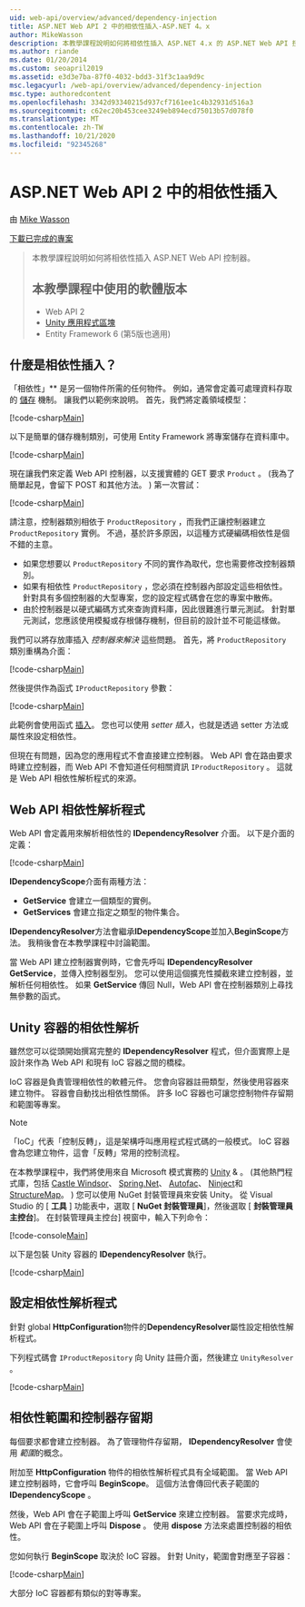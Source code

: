 ```yaml
---
uid: web-api/overview/advanced/dependency-injection
title: ASP.NET Web API 2 中的相依性插入-ASP.NET 4。x
author: MikeWasson
description: 本教學課程說明如何將相依性插入 ASP.NET 4.x 的 ASP.NET Web API 控制器。
ms.author: riande
ms.date: 01/20/2014
ms.custom: seoapril2019
ms.assetid: e3d3e7ba-87f0-4032-bdd3-31f3c1aa9d9c
msc.legacyurl: /web-api/overview/advanced/dependency-injection
msc.type: authoredcontent
ms.openlocfilehash: 3342d93340215d937cf7161ee1c4b32931d516a3
ms.sourcegitcommit: c62ec20b453cee3249eb894ecd75013b57d078f0
ms.translationtype: MT
ms.contentlocale: zh-TW
ms.lasthandoff: 10/21/2020
ms.locfileid: "92345268"
---
```

# <a name="dependency-injection-in-aspnet-web-api-2"></a>ASP.NET Web API 2 中的相依性插入

由 [Mike Wasson](https://github.com/MikeWasson)

[下載已完成的專案](https://code.msdn.microsoft.com/ASP-NET-Web-API-Tutorial-468ee148)

> 本教學課程說明如何將相依性插入 ASP.NET Web API 控制器。
> 
> ## <a name="software-versions-used-in-the-tutorial"></a>本教學課程中使用的軟體版本
> 
> 
> - Web API 2
> - [Unity 應用程式區塊](https://www.nuget.org/packages/Unity/)
> - Entity Framework 6 (第5版也適用) 

## <a name="what-is-dependency-injection"></a>什麼是相依性插入？

「相依性」** 是另一個物件所需的任何物件。 例如，通常會定義可處理資料存取的 [儲存](http://martinfowler.com/eaaCatalog/repository.html) 機制。 讓我們以範例來說明。 首先，我們將定義領域模型：

[!code-csharp[Main](dependency-injection/samples/sample1.cs)]

以下是簡單的儲存機制類別，可使用 Entity Framework 將專案儲存在資料庫中。

[!code-csharp[Main](dependency-injection/samples/sample2.cs)]

現在讓我們來定義 Web API 控制器，以支援實體的 GET 要求 `Product` 。  (我為了簡單起見，會留下 POST 和其他方法。 ) 第一次嘗試：

[!code-csharp[Main](dependency-injection/samples/sample3.cs)]

請注意，控制器類別相依于 `ProductRepository` ，而我們正讓控制器建立 `ProductRepository` 實例。 不過，基於許多原因，以這種方式硬編碼相依性是個不錯的主意。

- 如果您想要以 `ProductRepository` 不同的實作為取代，您也需要修改控制器類別。
- 如果有相依性 `ProductRepository` ，您必須在控制器內部設定這些相依性。 針對具有多個控制器的大型專案，您的設定程式碼會在您的專案中散佈。
- 由於控制器是以硬式編碼方式來查詢資料庫，因此很難進行單元測試。 針對單元測試，您應該使用模擬或存根儲存機制，但目前的設計並不可能這樣做。

我們可以將存放庫插入 *控制器來解決* 這些問題。 首先，將 `ProductRepository` 類別重構為介面：

[!code-csharp[Main](dependency-injection/samples/sample4.cs)]

然後提供作為函式 `IProductRepository` 參數：

[!code-csharp[Main](dependency-injection/samples/sample5.cs)]

此範例會使用函式 [插入](http://www.martinfowler.com/articles/injection.html#FormsOfDependencyInjection)。 您也可以使用 *setter 插入*，也就是透過 setter 方法或屬性來設定相依性。

但現在有問題，因為您的應用程式不會直接建立控制器。 Web API 會在路由要求時建立控制器，而 Web API 不會知道任何相關資訊 `IProductRepository` 。 這就是 Web API 相依性解析程式的來源。

## <a name="the-web-api-dependency-resolver"></a>Web API 相依性解析程式

Web API 會定義用來解析相依性的 **IDependencyResolver** 介面。 以下是介面的定義：

[!code-csharp[Main](dependency-injection/samples/sample6.cs)]

**IDependencyScope**介面有兩種方法：

- **GetService** 會建立一個類型的實例。
- **GetServices** 會建立指定之類型的物件集合。

**IDependencyResolver**方法會繼承**IDependencyScope**並加入**BeginScope**方法。 我稍後會在本教學課程中討論範圍。

當 Web API 建立控制器實例時，它會先呼叫 **IDependencyResolver GetService**，並傳入控制器型別。 您可以使用這個擴充性攔截來建立控制器，並解析任何相依性。 如果 **GetService** 傳回 Null，Web API 會在控制器類別上尋找無參數的函式。

## <a name="dependency-resolution-with-the-unity-container"></a>Unity 容器的相依性解析

雖然您可以從頭開始撰寫完整的 **IDependencyResolver** 程式，但介面實際上是設計來作為 Web API 和現有 IoC 容器之間的橋樑。

IoC 容器是負責管理相依性的軟體元件。 您會向容器註冊類型，然後使用容器來建立物件。 容器會自動找出相依性關係。 許多 IoC 容器也可讓您控制物件存留期和範圍等專案。

> [!NOTE]
> 「IoC」代表「控制反轉」，這是架構呼叫應用程式程式碼的一般模式。 IoC 容器會為您建立物件，這會「反轉」常用的控制流程。

在本教學課程中，我們將使用來自 Microsoft 模式實務的 [Unity](https://msdn.microsoft.com/library/ff647202.aspx) &amp; 。  (其他熱門程式庫，包括 [Castle Windsor](http://www.castleproject.org/)、 [Spring.Net](http://www.springframework.net/)、 [Autofac](https://code.google.com/p/autofac/)、 [Ninject](http://www.ninject.org/)和 [StructureMap](http://structuremap.github.io/documentation/)。 ) 您可以使用 NuGet 封裝管理員來安裝 Unity。 從 Visual Studio 的 [ **工具** ] 功能表中，選取 [ **NuGet 封裝管理員**]，然後選取 [ **封裝管理員主控台**]。 在封裝管理員主控台] 視窗中，輸入下列命令：

[!code-console[Main](dependency-injection/samples/sample7.cmd)]

以下是包裝 Unity 容器的 **IDependencyResolver** 執行。

[!code-csharp[Main](dependency-injection/samples/sample8.cs)]

## <a name="configuring-the-dependency-resolver"></a>設定相依性解析程式

針對 global **HttpConfiguration**物件的**DependencyResolver**屬性設定相依性解析程式。

下列程式碼會 `IProductRepository` 向 Unity 註冊介面，然後建立 `UnityResolver` 。

[!code-csharp[Main](dependency-injection/samples/sample9.cs)]

## <a name="dependency-scope-and-controller-lifetime"></a>相依性範圍和控制器存留期

每個要求都會建立控制器。 為了管理物件存留期， **IDependencyResolver** 會使用 *範圍*的概念。

附加至 **HttpConfiguration** 物件的相依性解析程式具有全域範圍。 當 Web API 建立控制器時，它會呼叫 **BeginScope**。 這個方法會傳回代表子範圍的 **IDependencyScope** 。

然後，Web API 會在子範圍上呼叫 **GetService** 來建立控制器。 當要求完成時，Web API 會在子範圍上呼叫 **Dispose** 。 使用 **dispose** 方法來處置控制器的相依性。

您如何執行 **BeginScope** 取決於 IoC 容器。 針對 Unity，範圍會對應至子容器：

[!code-csharp[Main](dependency-injection/samples/sample10.cs)]

大部分 IoC 容器都有類似的對等專案。
